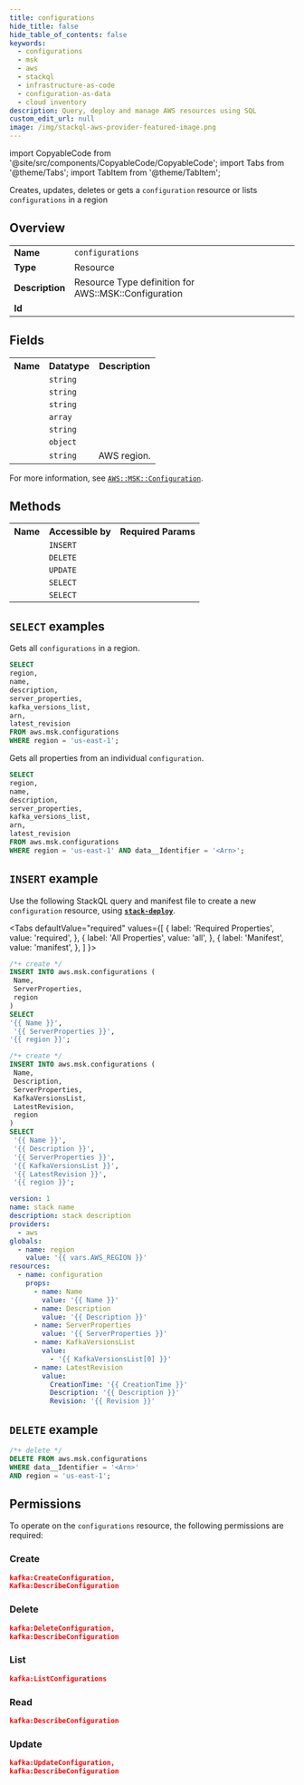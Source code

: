```yaml
---
title: configurations
hide_title: false
hide_table_of_contents: false
keywords:
  - configurations
  - msk
  - aws
  - stackql
  - infrastructure-as-code
  - configuration-as-data
  - cloud inventory
description: Query, deploy and manage AWS resources using SQL
custom_edit_url: null
image: /img/stackql-aws-provider-featured-image.png
---
```


import CopyableCode from '@site/src/components/CopyableCode/CopyableCode';
import Tabs from '@theme/Tabs';
import TabItem from '@theme/TabItem';

Creates, updates, deletes or gets a <code>configuration</code> resource or lists <code>configurations</code> in a region

## Overview
<table>
<tbody>
<tr><td><b>Name</b></td><td><code>configurations</code></td></tr>
<tr><td><b>Type</b></td><td>Resource</td></tr>
<tr><td><b>Description</b></td><td>Resource Type definition for AWS::MSK::Configuration</td></tr>
<tr><td><b>Id</b></td><td><CopyableCode code="aws.msk.configurations" /></td></tr>
</tbody>
</table>

## Fields
<table>
<tbody>
<tr><th>Name</th><th>Datatype</th><th>Description</th></tr><tr><td><CopyableCode code="name" /></td><td><code>string</code></td><td></td></tr>
<tr><td><CopyableCode code="description" /></td><td><code>string</code></td><td></td></tr>
<tr><td><CopyableCode code="server_properties" /></td><td><code>string</code></td><td></td></tr>
<tr><td><CopyableCode code="kafka_versions_list" /></td><td><code>array</code></td><td></td></tr>
<tr><td><CopyableCode code="arn" /></td><td><code>string</code></td><td></td></tr>
<tr><td><CopyableCode code="latest_revision" /></td><td><code>object</code></td><td></td></tr>
<tr><td><CopyableCode code="region" /></td><td><code>string</code></td><td>AWS region.</td></tr>
</tbody>
</table>

For more information, see <a href="https://docs.aws.amazon.com/AWSCloudFormation/latest/UserGuide/aws-resource-msk-configuration.html"><code>AWS::MSK::Configuration</code></a>.

## Methods

<table>
<tbody>
  <tr>
    <th>Name</th>
    <th>Accessible by</th>
    <th>Required Params</th>
  </tr>
  <tr>
    <td><CopyableCode code="create_resource" /></td>
    <td><code>INSERT</code></td>
    <td><CopyableCode code="ServerProperties, Name, region" /></td>
  </tr>
  <tr>
    <td><CopyableCode code="delete_resource" /></td>
    <td><code>DELETE</code></td>
    <td><CopyableCode code="data__Identifier, region" /></td>
  </tr>
  <tr>
    <td><CopyableCode code="update_resource" /></td>
    <td><code>UPDATE</code></td>
    <td><CopyableCode code="data__Identifier, data__PatchDocument, region" /></td>
  </tr>
  <tr>
    <td><CopyableCode code="list_resources" /></td>
    <td><code>SELECT</code></td>
    <td><CopyableCode code="region" /></td>
  </tr>
  <tr>
    <td><CopyableCode code="get_resource" /></td>
    <td><code>SELECT</code></td>
    <td><CopyableCode code="data__Identifier, region" /></td>
  </tr>
</tbody>
</table>

## `SELECT` examples
Gets all <code>configurations</code> in a region.
```sql
SELECT
region,
name,
description,
server_properties,
kafka_versions_list,
arn,
latest_revision
FROM aws.msk.configurations
WHERE region = 'us-east-1';
```
Gets all properties from an individual <code>configuration</code>.
```sql
SELECT
region,
name,
description,
server_properties,
kafka_versions_list,
arn,
latest_revision
FROM aws.msk.configurations
WHERE region = 'us-east-1' AND data__Identifier = '<Arn>';
```

## `INSERT` example

Use the following StackQL query and manifest file to create a new <code>configuration</code> resource, using [__`stack-deploy`__](https://pypi.org/project/stack-deploy/).

<Tabs
    defaultValue="required"
    values={[
      { label: 'Required Properties', value: 'required', },
      { label: 'All Properties', value: 'all', },
      { label: 'Manifest', value: 'manifest', },
    ]
}>
<TabItem value="required">

```sql
/*+ create */
INSERT INTO aws.msk.configurations (
 Name,
 ServerProperties,
 region
)
SELECT 
'{{ Name }}',
 '{{ ServerProperties }}',
'{{ region }}';
```
</TabItem>
<TabItem value="all">

```sql
/*+ create */
INSERT INTO aws.msk.configurations (
 Name,
 Description,
 ServerProperties,
 KafkaVersionsList,
 LatestRevision,
 region
)
SELECT 
 '{{ Name }}',
 '{{ Description }}',
 '{{ ServerProperties }}',
 '{{ KafkaVersionsList }}',
 '{{ LatestRevision }}',
 '{{ region }}';
```
</TabItem>
<TabItem value="manifest">

```yaml
version: 1
name: stack name
description: stack description
providers:
  - aws
globals:
  - name: region
    value: '{{ vars.AWS_REGION }}'
resources:
  - name: configuration
    props:
      - name: Name
        value: '{{ Name }}'
      - name: Description
        value: '{{ Description }}'
      - name: ServerProperties
        value: '{{ ServerProperties }}'
      - name: KafkaVersionsList
        value:
          - '{{ KafkaVersionsList[0] }}'
      - name: LatestRevision
        value:
          CreationTime: '{{ CreationTime }}'
          Description: '{{ Description }}'
          Revision: '{{ Revision }}'

```
</TabItem>
</Tabs>

## `DELETE` example

```sql
/*+ delete */
DELETE FROM aws.msk.configurations
WHERE data__Identifier = '<Arn>'
AND region = 'us-east-1';
```

## Permissions

To operate on the <code>configurations</code> resource, the following permissions are required:

### Create
```json
kafka:CreateConfiguration,
Kafka:DescribeConfiguration
```

### Delete
```json
kafka:DeleteConfiguration,
kafka:DescribeConfiguration
```

### List
```json
kafka:ListConfigurations
```

### Read
```json
kafka:DescribeConfiguration
```

### Update
```json
kafka:UpdateConfiguration,
kafka:DescribeConfiguration
```
